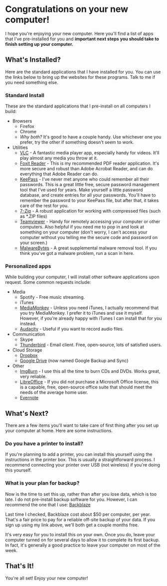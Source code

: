 # Congratulations on your new computer!

I hope you're enjoying your new computer. Here you'll find a list of apps that I've pre-installed for you and **important next steps you should take to finish setting up your computer.**

## What's Installed?

Here are the standard applications that I have installed for you. You can use the links below to bring up the websites for these programs. Talk to me if you need something else.

### Standard Install

These are the standard applications that I pre-install on all computers I build:

* Browsers
	* Firefox
	* Chrome
	* *Why both?* It's good to have a couple handy. Use whichever one you prefer, try the other if something doesn't seem to work.
* Utilities
	* [VLC](http://videolan.org/) - A fantastic media player app, especially handy for videos. It'll play almost any media you throw at it.
	* [Foxit Reader](https://www.foxitsoftware.com/pdf-reader/) - This is my recommended PDF reader application. It's more secure and robust than Adobe Acrobat Reader, and can do everything that Adobe Reader can do.
	* [KeePass](https://keepass.info/) - I've never met anyone who could remember all their passwords. This is a great little free, secure password management tool that I've used for years. Make yourself a little password database, and create entries for all your passwords. You'll have to remember the password to your KeePass file, but after that, it takes care of the rest for you.
	* [7-Zip](http://www.7zip.org/) - A robust application for working with compressed files (such as \*.ZIP files)
	* [Teamviewer](https://teamviewer.com/) - Handy for remotely accessing your computer or other computers. Also helpful if you need me to pop in and look at something on your computer (don't worry, I can't access your computer without you telling me the secure code and password on your screen.)
	* [MalwareBytes](https://www.malwarebytes.com/) - A great supplemental malware removal tool. If you think you've got a malware problem, run a scan in here.

### Personalized apps

While building your computer, I will install other software applications upon request. Some common requests include:

* Media
	* Spotify - Free music streaming.
	* iTunes
	* [MediaMonkey](http://www.mediamonkey.com/) - Unless you need iTunes, I actually recommend that you try MediaMonkey. I prefer it to iTunes and use it myself. However, if you're already happy with iTunes I can install that for you instead.
	* [Audacity](http://www.audacityteam.org/) - Useful if you want to record audio files.
* Communication
	* Skype
	* [Thunderbird](https://www.mozilla.org/en-US/thunderbird/) - Email client. Free, open-source, lots of satisfied users.
* Cloud Storage
	* [Dropbox](http://dropbox.com/)
	* [Google Drive](https://drive.google.com/) (now named Google Backup and Sync)
* Other
	* [ImgBurn](http://www.imgburn.com/) - I use this all the time to burn CDs and DVDs. Works great, very reliable.
	* [LibreOffice](https://www.libreoffice.org/) - If you did not purchase a Microsoft Office license, this is a capable, free, open-source office suite that should meet the needs of the average home user.
	* [Evernote](https://www.evernote.com/)


## What's Next?

There are a few items you'll want to take care of first thing after you set up your computer at home. Here are some instructions.

### Do you have a printer to install?

If you're planning to add a printer, you can install this yourself using the instructions in the printer box. This is usually a straightforward process. I recommend connecting your printer over USB (not wireless) if you're doing this yourself.

### What is your plan for backup?

Now is the time to set this up, rather than after you lose data, which is too late. I do not pre-install backup software for you. However, I can recommend the one that I use: [Backblaze](https://secure.backblaze.com/r/01ufyj)

Last time I checked, Backblaze cost about $50 per computer, per year. That's a fair price to pay for a reliable off-site backup of your data. If you sign up using my link above, we'll both get a couple months free.

It's very easy for you to install this on your own. Once you do, leave your computer turned on for several days to allow it to complete its first backup. In fact, it's generally a good practice to leave your computer on most of the week. 

## That's It!

You're all set! Enjoy your new computer!